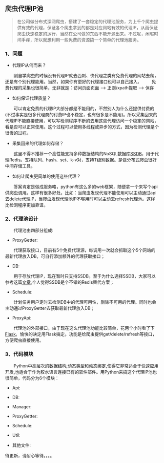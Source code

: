 ## 爬虫代理IP池

> 在公司做分布式深网爬虫，搭建了一套稳定的代理池服务，为上千个爬虫提供有效的代理，保证各个爬虫拿到的都是对应网站有效的代理IP，从而保证爬虫快速稳定的运行，当然在公司做的东西不能开源出来。不过呢，闲暇时间手痒，所以就想利用一些免费的资源搞一个简单的代理池服务。
 

### 1、问题

* 代理IP从何而来？

　　刚自学爬虫的时候没有代理IP就去西刺、快代理之类有免费代理的网站去爬，还是有个别代理能用。当然，如果你有更好的代理接口也可以自己接入。
　　免费代理的采集也很简单，无非就是：访问页面页面 —> 正则/xpath提取 —> 保存

* 如何保证代理质量？

　　可以肯定免费的代理IP大部分都是不能用的，不然别人为什么还提供付费的(不过事实是很多代理商的付费IP也不稳定，也有很多是不能用)。所以采集回来的代理IP不能直接使用，可以写检测程序不断的去用这些代理访问一个稳定的网站，看是否可以正常使用。这个过程可以使用多线程或异步的方式，因为检测代理是个很慢的过程。

* 采集回来的代理如何存储？

　　这里不得不推荐一个高性能支持多种数据结构的NoSQL数据库[SSDB](http://ssdb.io/docs/zh_cn/)，用于代理Redis。支持队列、hash、set、k-v对，支持T级别数据。是做分布式爬虫很好中间存储工具。

* 如何让爬虫更简单的使用这些代理？

　　答案肯定是做成服务咯，python有这么多的web框架，随便拿一个来写个api供爬虫调用。这样有很多好处，比如：当爬虫发现代理不能使用可以主动通过api去delete代理IP，当爬虫发现代理池IP不够用时可以主动去refresh代理池。这样比检测程序更加靠谱。

### 2、代理池设计

　　代理池由四部分组成:

* ProxyGetter:

　　代理获取接口，目前有5个免费代理源，每调用一次就会抓取这个5个网站的最新代理放入DB，可自行添加额外的代理获取接口；

* DB:

　　用于存放代理IP，现在暂时只支持SSDB。至于为什么选择SSDB，大家可以参考这篇[文章](https://www.sdk.cn/news/2684),个人觉得SSDB是个不错的Redis替代方案；

* Schedule:

　　计划任务用户定时去检测DB中的代理可用性，删除不可用的代理。同时也会主动通过ProxyGetter去获取最新代理放入DB；

* ProxyApi:

　　代理池的外部接口，由于现在这么代理池功能比较简单，花两个小时看了下[Flask](http://flask.pocoo.org/)，愉快的决定用Flask搞定。功能是给爬虫提供get/delete/refresh等接口，方便爬虫直接使用。
<!--#### 功能图纸-->
<!--![设计](http://ofcf9jxzt.bkt.clouddn.com/proxy_pool/p2.png)-->

### 3、代码模块

　　Python中高层次的数据结构,动态类型和动态绑定,使得它非常适合于快速应用开发,也适合于作为胶水语言连接已有的软件部件。用Python来搞这个代理IP池也很简单，代码分为6个模块：

* Api:

* DB:

* Manager:

* ProxyGetter:

* Schedule:

* Util:

* 其他文件:

待更新，请耐心等待。。。。